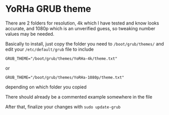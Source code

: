 # YoRHa GRUB theme

There are 2 folders for resolution, 4k which I have tested and know looks accurate, and 1080p which is an unverified guess, so tweaking number values may be needed.

Basically to install, just copy the folder you need to `/boot/grub/themes/` and edit your `/etc/default/grub` file to include

`GRUB_THEME="/boot/grub/themes/YoRHa-4k/theme.txt"`

or

`GRUB_THEME="/boot/grub/themes/YoRHa-1080p/theme.txt"`

depending on which folder you copied

There should already be a commented example somewhere in the file

After that, finalize your changes with `sudo update-grub`
